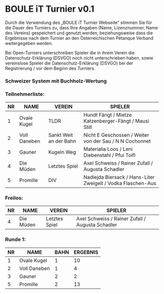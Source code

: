 # BOULE iT Turnier v0.1
Durch die Verwendung des „BOULE iT Turnier Webseite“ stimmen Sie für die Dauer des Turniers zu, dass Ihre Angaben (Name, Lizenznummer, Name des Vereins) gespeichert und genutzt werden, beziehungsweise dass die Ergebnisse nach dem Turnier an den Österreichischen Pétanque Verband weitergegeben werden.


Bei Open-Turniers unterschreiben Spieler die in ihrem Verein die Datenschutz-Erklärung (DSVGO) noch nicht unterschrieben haben, sowie vereinslose Spieler die Datenschutz-Erklärung (DSVGO) bei der Registrierung / vor dem Beginn des Turniers.
### Schweizer System mit Buchholz-Wertung
### Teilnehmerliste:

|NR|NAME|VEREIN|SPIELER|
|---|---|---|---|
|1|Ovale Kugel|TLDR|Hundt Fängt / Mietze Katzenberger-Fängt / Mausi Still|
|2|Voll Daneben|Sankt Weit an der Bahn|Nicht E Geschossen / Weiter von der Sau / N N Cochonnet|
|3|Gauner|Kugeln Weg|Materialia Loos / Leni Diebenstahl / Pfui Toifl|
|4|Die Müden|Letztes Spiel|Axel Schweiss / Rainer Zufall / Augusta Schadler|
|5|Promille|DIV|Nadiejda Biersack / Hans-Liter Zweigelt / Vodka Flaschen-Aus|

### Freilos:

|NR|NAME|VEREIN|SPIELER|
|---|---|---|---|
|4|Die Müden|Letztes Spiel|Axel Schweiss / Rainer Zufall / Augusta Schadler|

### Runde 1:

|NR|NAME|BAHN|ERGEBNIS|
|---|---|---|---|
|1|Ovale Kugel|1|10|
|2|Voll Daneben|1|4|
|3|Gauner|2|2|
|5|Promille|2|13|

